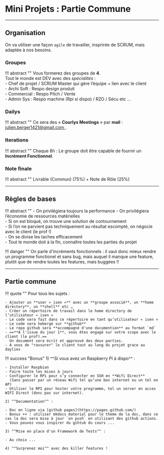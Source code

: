 # Mini Projets : Partie Commune

---

## Organisation

On va utiliser une façon ``agile`` de travailler, insprirée de SCRUM, mais adaptée à nos besoins.

### Groupes

!!! abstract ""
    Vous formerez des groupes de **4**.  
    Tout le monde est DEV avec des *spécialités* :  
    - Chef de projet / SCRUM Master qui gère l’équipe + lien avec le client  
    - Archi Soft : Respo design produit  
    - Commercial : Respo Pitch / Vente  
    - Admin Sys : Respo machine (Rpi si dispo) / RZO / Sécu etc …  

### Dailys

!!! abstract ""
    Ce sera des « **Courlys Meetings** » par **mail** : <julien.berger1421@gmail.com>[ ](mailto:julien.berger1421@gmail.com).

### Iterations

!!! abstract ""
    Chaque 8h : Le groupe doit être capable de fournir un **Incrément Fonctionnel**.

### Note finale

!!! abstract ""
    Livrable (Commun) (75%) + Note de Rôle (25%)



---

## Règles de bases

!!! abstract ""
    - On privilégiera toujours la performance
    - On privilégiera l’économie de ressources matérielles   
    - Si on est bloqué, on trouve une solution de contournement  
    - Si l’on ne parvient pas techniquement au résultat escompté, on négocie avec le client (le prof !)   
    - On se divise les taches efficacement   
    - Tout le monde doit à la fin, connaître toutes les parties du projet

!!! danger ""
    On parle d'incréments fonctionnels : il vaut donc mieux rendre un programme fonctionel et sans bug, mais auquel il manque une feature,  
    plutôt que de rendre toutes les features, mais buggées !!
    
---

## Partie commune

!!! quote ""
    Pour tous les sujets :   
    
  
    - Ajouter un **user « isen »** avec un **groupe associé**, un **home directory**, un **shell** etc …     
    - Créer un répertoire de travail dans le home directory de l’utilisateur « isen »    
    - Le code sera fait dans ce répertoire en tant qu’utilisateur « isen »  
    - Le code sera hebergé sur **github**
    - Le repo github sera **accompagné d'une documention** au format `md`
    - ==**A l'issue du jour 1**, vous êtes engagé sur votre scope avec le client (le prof).==  
      Un document sera écrit et approuvé des deux parties.
    - A vous de "rassurer" le client tout au long du projet grace au daylies
    
    
!!! success "Bonus"
    1) ^^Si vous avez un Raspberry Pi à dispo^^ :  
  
    - Installer Raspbian  
    - Faire toute les mises à jours       
    - Configurer le RPi pour s’y connecter en SSH en **Wifi Direct**    
      (Sans passer par un réseau Wifi tel qu’une box internet ou un tel en AP)  
    - Utiliser le RPI pour hoster votre programme, tel un server en acces WIFI Direct (donc pas sur internet).
    
    2) ^^Documentation^^ :  
    
    - Doc en ligne via [github pages](https://pages.github.com/)
    - Bonus ++ : utiliser mkdocs material pour le theme de la doc, dans ce cas la doc sera mise à jour `on push` en utilisant des github actions.  
    - Vous pouvez vous inspirer du gihtub du cours ...  
    
    3) ^^Mise en place d'un Framework de Tests^^ :  
    
    - Au choix ...  
    
    4) ^^Surprenez moi^^ avec des killer features ! 